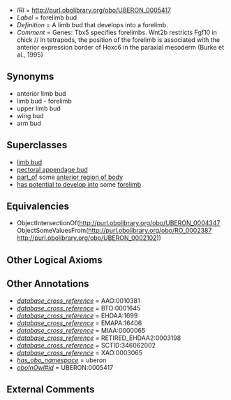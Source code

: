 * *IRI* = http://purl.obolibrary.org/obo/UBERON_0005417
 * *Label* = forelimb bud
 * *Definition* = A limb bud that develops into a forelimb.
 * *Comment* = Genes: Tbx5 specifies forelimbs. Wnt2b restricts Fgf10 in chick // In tetrapods, the position of the forelimb is associated with the anterior expression border of Hoxc6 in the paraxial mesoderm (Burke et al., 1995)

## Synonyms

 * anterior limb bud
 * limb bud - forelimb
 * upper limb bud
 * wing bud
 * arm bud

## Superclasses

 * [limb bud](../../UBERON/47/UBERON_0004347.md)
 * [pectoral appendage bud](../../UBERON/19/UBERON_0005419.md)
 * [part_of](../../BFO/50/BFO_0000050.md) some [anterior region of body](../../UBERON/53/UBERON_0000153.md)
 * [has potential to develop into](../../RO/87/RO_0002387.md) some [forelimb](../../UBERON/02/UBERON_0002102.md)

## Equivalencies

 * ObjectIntersectionOf(<http://purl.obolibrary.org/obo/UBERON_0004347> ObjectSomeValuesFrom(<http://purl.obolibrary.org/obo/RO_0002387> <http://purl.obolibrary.org/obo/UBERON_0002102>))

## Other Logical Axioms


## Other Annotations

 * *[database_cross_reference](../../ef/oboInOwl#hasDbXref.md)* = AAO:0010381
 * *[database_cross_reference](../../ef/oboInOwl#hasDbXref.md)* = BTO:0001645
 * *[database_cross_reference](../../ef/oboInOwl#hasDbXref.md)* = EHDAA:1699
 * *[database_cross_reference](../../ef/oboInOwl#hasDbXref.md)* = EMAPA:16406
 * *[database_cross_reference](../../ef/oboInOwl#hasDbXref.md)* = MIAA:0000065
 * *[database_cross_reference](../../ef/oboInOwl#hasDbXref.md)* = RETIRED_EHDAA2:0003198
 * *[database_cross_reference](../../ef/oboInOwl#hasDbXref.md)* = SCTID:346062002
 * *[database_cross_reference](../../ef/oboInOwl#hasDbXref.md)* = XAO:0003065
 * *[has_obo_namespace](../../ce/oboInOwl#hasOBONamespace.md)* = uberon
 * *[oboInOwl#id](../../id/oboInOwl#id.md)* = UBERON:0005417

## External Comments


